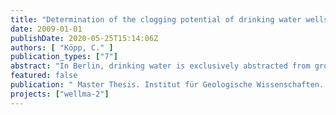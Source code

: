 ```yaml
---
title: "Determination of the clogging potential of drinking water wells in Berlin by an outlier analysis of well management data"
date: 2009-01-01
publishDate: 2020-05-25T15:14:06Z
authors: [ "Köpp, C." ]
publication_types: ["7"]
abstract: "In Berlin, drinking water is exclusively abstracted from groundwater. For this reason, well monitoring is important to ensure a good water quality and a high well capacity. The project WellMa, which stands for well management, aims at the optimization of the operation and maintenance of drinking water abstraction wells. During the first work package of the preparatory project phase WellMa1, available data of 615 wells in Berlin were evaluated. Since ochre formations appear most frequently, the context between iron-related clogging and hydrochemistry, well construction and operation was examined. Based on the statistical analysis, TV camera inspections were identified to be the most reliable marker to indicate the iron-related clogging status of a well. The results were classified into four stages and set into relation to relevant chemical, operational and constructional parameters to determine trends and correlations. Outliers lie below or above the detected trends, as given by the generated boxplots. Seven parameters have to be taken into account: iron, manganese and nitrate-nitrogen concentrations, top of the first filter, distance to the next surface water, mean discharge rate and monthly operation hours. Wells, whose outlier parameter based on one of the following criteria, were excluded from further investigations: (i) clogging state 1, which should be lower according to the outlier parameter, at a high remaining specific capacity, (ii) nitrate-nitrogen values that should lead to higher clogging degrees lying slightly out of the range given by the boxplot, (iii) classification of the clogging degree shortly after construction, regeneration or H2O2 treatment and (iv) missing information about clogging state in the BWB well files and missing TV inspection videos to verify deviating values. The analysis demonstrates a complex interaction between the single parameters. High nutrient inflow because of river bank filtration, leakages of the casing, high discharge rates or unconfined conditions superimpose the distance to the surface of a deep screened well. Since the encrustations are mediated by bacteria, the composition and permeability of the biofilm varies depending on the engaged microorganism. Furthermore, the thickness and dimension are influenced by the available time for bacterial growth, the inflow velocity, number of switchings or position of the water levels."
featured: false
publication: " Master Thesis. Institut für Geologische Wissenschaften. Freie Universität Berlin"
projects: ["wellma-2"]
---
```


